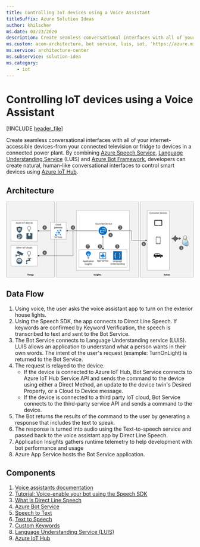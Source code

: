 ```yaml
---
title: Controlling IoT devices using a Voice Assistant
titleSuffix: Azure Solution Ideas
author: khilscher
ms.date: 03/23/2020
description: Create seamless conversational interfaces with all of your internet-accessible devices-from your connected television or fridge to devices in a connected power plant. By combining Azure Speech Service, Language Understanding Service (LUIS) and Azure Bot Framework, developers can create natural, human-like conversational interfaces to control smart devices.
ms.custom: acom-architecture, bot service, luis, iot, 'https://azure.microsoft.com/solutions/architecture/iot-devices/'
ms.service: architecture-center
ms.subservice: solution-idea
ms.category:
    - iot
---
```


<!-- cSpell:ignore khilscher -->

# Controlling IoT devices using a Voice Assistant

[!INCLUDE [header_file](../../../includes/sol-idea-header.md)]

Create seamless conversational interfaces with all of your internet-accessible devices-from your connected television or fridge to devices in a connected power plant. By combining [Azure Speech Service](/azure/cognitive-services/speech-service/overview), [Language Understanding Service](/azure/cognitive-services/luis/) (LUIS) and [Azure Bot Framework](/azure/bot-service/?view=azure-bot-service-4.0), developers can create natural, human-like conversational interfaces to control smart devices using [Azure IoT Hub](https://azure.microsoft.com/services/iot-hub/).

## Architecture

![Architecture diagram](../media/controlling-iot-devices-using-voice.svg)

## Data Flow

1. Using voice, the user asks the voice assistant app to turn on the exterior house lights.
1. Using the Speech SDK, the app connects to Direct Line Speech. If keywords are confirmed by Keyword Verification, the speech is transcribed to text and sent to the Bot Service.
1. The Bot Service connects to Language Understanding service (LUIS). LUIS allows an application to understand what a person wants in their own words. The intent of the user's request (example: TurnOnLight) is returned to the Bot Service.
1. The request is relayed to the device.
    * If the device is connected to Azure IoT Hub, Bot Service connects to Azure IoT Hub Service API and sends the command to the device using either a Direct Method, an update to the device twin's Desired Property, or a Cloud to Device message.
    * If the device is connected to a third party IoT cloud, Bot Service connects to the third-party service API and sends a command to the device.
1. The Bot returns the results of the command to the user by generating a response that includes the text to speak.
1. The response is turned into audio using the Text-to-speech service and passed back to the voice assistant app by Direct Line Speech.
1. Application Insights gathers runtime telemetry to help development with bot performance and usage
1. Azure App Service hosts the Bot Service application.

## Components

1. [Voice assistants documentation](/azure/cognitive-services/speech-service/index-voice-assistants)
1. [Tutorial: Voice-enable your bot using the Speech SDK](/azure/cognitive-services/speech-service/tutorial-voice-enable-your-bot-speech-sdk)
1. [What is Direct Line Speech](/azure/cognitive-services/speech-service/direct-line-speech)
1. [Azure Bot Service](/azure/bot-service/?view=azure-bot-service-4.0)
1. [Speech to Text](/azure/cognitive-services/speech-service/speech-to-text)
1. [Text to Speech](/azure/cognitive-services/speech-service/text-to-speech)
1. [Custom Keywords](/azure/cognitive-services/speech-service/speech-devices-sdk-create-kws)
1. [Language Understanding Service (LUIS)](/azure/cognitive-services/luis/)
1. [Azure IoT Hub](https://azure.microsoft.com/services/iot-hub/)